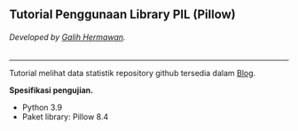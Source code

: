 ## Tutorial Penggunaan Library PIL (Pillow)
###### Developed by [Galih Hermawan](https://galih.eu).
---

Tutorial melihat data statistik repository github tersedia dalam [Blog](https://blog.galih.eu/berkenalan-dengan-pillow-library-untuk-pengolahan-citra-dalam-python).

**Spesifikasi pengujian.**
- Python 3.9
- Paket library: Pillow 8.4

